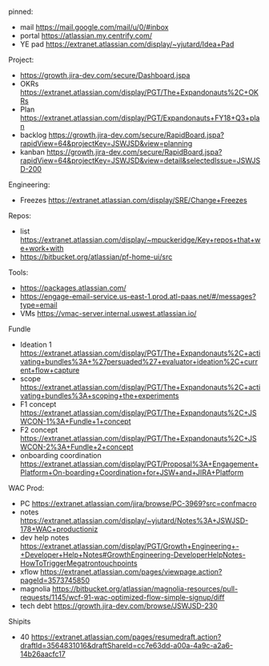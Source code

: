 
pinned:
- mail https://mail.google.com/mail/u/0/#inbox
- portal https://atlassian.my.centrify.com/
- YE pad https://extranet.atlassian.com/display/~yjutard/Idea+Pad


Project:
- https://growth.jira-dev.com/secure/Dashboard.jspa
- OKRs https://extranet.atlassian.com/display/PGT/The+Expandonauts%2C+OKRs
- Plan https://extranet.atlassian.com/display/PGT/Expandonauts+FY18+Q3+plan
- backlog https://growth.jira-dev.com/secure/RapidBoard.jspa?rapidView=64&projectKey=JSWJSD&view=planning
- kanban https://growth.jira-dev.com/secure/RapidBoard.jspa?rapidView=64&projectKey=JSWJSD&view=detail&selectedIssue=JSWJSD-200


Engineering:
- Freezes https://extranet.atlassian.com/display/SRE/Change+Freezes


Repos:
- list https://extranet.atlassian.com/display/~mpuckeridge/Key+repos+that+we+work+with
- https://bitbucket.org/atlassian/pf-home-ui/src


Tools:
* https://packages.atlassian.com/
* https://engage-email-service.us-east-1.prod.atl-paas.net/#/messages?type=email
* VMs https://vmac-server.internal.uswest.atlassian.io/

Fundle
* Ideation 1 https://extranet.atlassian.com/display/PGT/The+Expandonauts%2C+activating+bundles%3A+%27persuaded%27+evaluator+ideation%2C+current+flow+capture
* scope https://extranet.atlassian.com/display/PGT/The+Expandonauts%2C+activating+bundles%3A+scoping+the+experiments
* F1 concept https://extranet.atlassian.com/display/PGT/The+Expandonauts%2C+JSWCON-1%3A+Fundle+1+concept
* F2 concept https://extranet.atlassian.com/display/PGT/The+Expandonauts%2C+JSWCON-2%3A+Fundle+2+concept
* onboarding coordination https://extranet.atlassian.com/display/PGT/Proposal%3A+Engagement+Platform+On-boarding+Coordination+for+JSW+and+JIRA+Platform
 


WAC Prod:
* PC https://extranet.atlassian.com/jira/browse/PC-3969?src=confmacro
* notes https://extranet.atlassian.com/display/~yjutard/Notes%3A+JSWJSD-178+WAC+productioniz
* dev help notes https://extranet.atlassian.com/display/PGT/Growth+Engineering+-+Developer+Help+Notes#GrowthEngineering-DeveloperHelpNotes-HowToTriggerMegatrontouchpoints
* xflow https://extranet.atlassian.com/pages/viewpage.action?pageId=3573745850
* magnolia https://bitbucket.org/atlassian/magnolia-resources/pull-requests/1145/wcf-91-wac-optimized-flow-simple-signup/diff
* tech debt https://growth.jira-dev.com/browse/JSWJSD-230

Shipits
- 40 https://extranet.atlassian.com/pages/resumedraft.action?draftId=3564831016&draftShareId=cc7e63dd-a00a-4a9c-a2a6-14b26aacfc17
